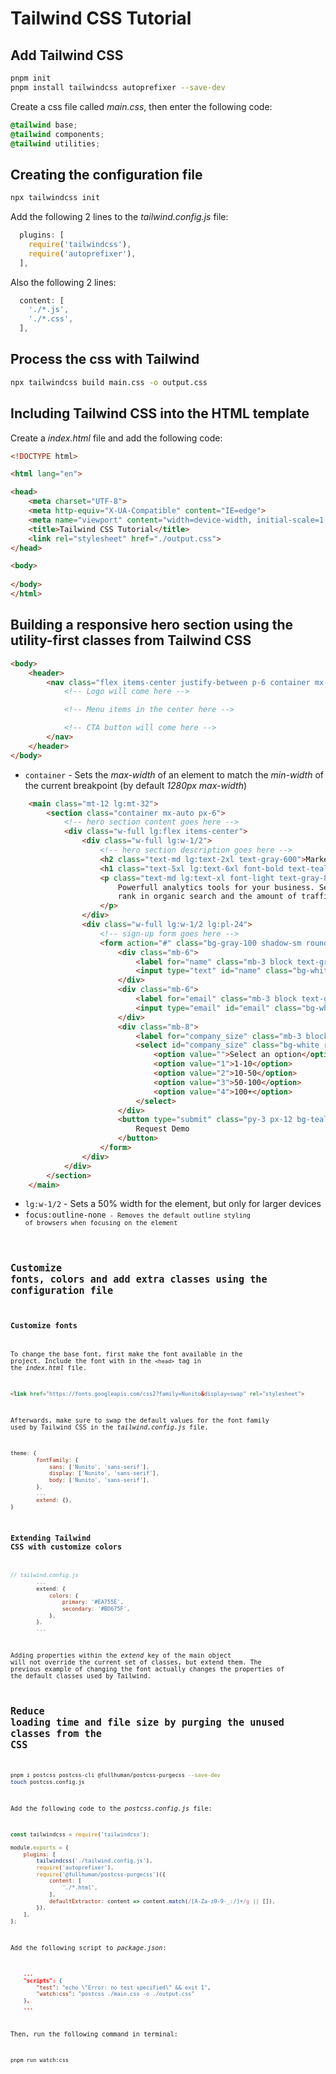 # Tailwind CSS Tutorial

## Add Tailwind CSS

```bash
pnpm init
pnpm install tailwindcss autoprefixer --save-dev
```
Create a css file called *main.css*, then enter the following code:

```css
@tailwind base;
@tailwind components;
@tailwind utilities;
```

## Creating the configuration file

```bash
npx tailwindcss init
```

Add the following 2 lines to the *tailwind.config.js* file:

```js
  plugins: [
    require('tailwindcss'),
    require('autoprefixer'),
  ],
```

Also the following 2 lines:

```js
  content: [
    './*.js',
    './*.css',
  ],
```

##   Process the css with Tailwind

```bash
npx tailwindcss build main.css -o output.css
```

## Including Tailwind CSS into the HTML template

Create a *index.html* file and add the following code:

```html
<!DOCTYPE html>

<html lang="en">

<head>
    <meta charset="UTF-8">
    <meta http-equiv="X-UA-Compatible" content="IE=edge">
    <meta name="viewport" content="width=device-width, initial-scale=1.0">
    <title>Tailwind CSS Tutorial</title>
    <link rel="stylesheet" href="./output.css">
</head>

<body>
    
</body>
</html>
```

## Building a responsive hero section using the utility-first classes from Tailwind CSS

```html
<body>
    <header>
        <nav class="flex items-center justify-between p-6 container mx-auto">
            <!-- Logo will come here -->

            <!-- Menu items in the center here -->

            <!-- CTA button will come here -->
        </nav>
    </header>
</body>
```

- <code>container</code> - Sets the *max-width* of an element to match the *min-width* of the current breakpoint (by default *1280px max-width*)

```html
    <main class="mt-12 lg:mt-32">
        <section class="container mx-auto px-6">
            <!-- hero section content goes here -->
            <div class="w-full lg:flex items-center">
                <div class="w-full lg:w-1/2">
                    <!-- hero section description goes here -->
                    <h2 class="text-md lg:text-2xl text-gray-600">Market Intelligence Solutions to</h2>
                    <h1 class="text-5xl lg:text-6xl font-bold text-teal-600 mb-2 lg:mb-6">Win your market</h1>
                    <p class="text-md lg:text-xl font-light text-gray-800 mb-8">
                        Powerfull analytics tools for your business. See the exact keywords for which your competitors
                        rank in organic search and the amount of traffic driven by each of them.
                    </p>
                </div>
                <div class="w-full lg:w-1/2 lg:pl-24">
                    <!-- sign-up form goes here -->
                    <form action="#" class="bg-gray-100 shadow-sm rounded-md p-8">
                        <div class="mb-6">
                            <label for="name" class="mb-3 block text-gray-700">Full name:</label>
                            <input type="text" id="name" class="bg-white rounded-md border border-gray-200 p-3 focus:outline-none w-full" placeholder="John Doe" required>
                        </div>
                        <div class="mb-6">
                            <label for="email" class="mb-3 block text-gray-700">Email address:</label>
                            <input type="email" id="email" class="bg-white rounded-md border border-gray-200 p-3 focus:outline-none w-full" placeholder="john.doe@company.com" required>
                        </div>
                        <div class="mb-8">
                            <label for="company_size" class="mb-3 block text-gray-700">Company size:</label>    
                            <select id="company_size" class="bg-white rounded-md border border-gray-200 p-3 focus:outline-none w-full" required>
                                <option value="">Select an option</option>
                                <option value="1">1-10</option>
                                <option value="2">10-50</option>
                                <option value="3">50-100</option>
                                <option value="4">100+</option>
                            </select>
                        </div>
                        <button type="submit" class="py-3 px-12 bg-teal-500 hover:bg-teal-600 mr-5 rounded-md text-white text-lg focus:outline-none w-full">
                            Request Demo
                        </button>
                    </form>
                </div>
            </div>
        </section>
    </main>
```

- <code>lg:w-1/2</code> - Sets a 50% width for the element, but only for larger devices
- <code>focus:outline-none<code> - Removes the default outline styling of browsers when focusing on the element

## Customize fonts, colors and add extra classes using the configuration file

### Customize fonts

To change the base font, first make the font available in the project. Include the font with in the <code>\<head\></code> tag in the *index.html* file.

```html
<link href="https://fonts.googleapis.com/css2?family=Nunito&display=swap" rel="stylesheet">
```

Afterwards, make sure to swap the default values for the font family used by Tailwind CSS in the *tailwind.config.js* file.

```js
theme: {
        fontFamily: {
            sans: ['Nunito', 'sans-serif'],
            display: ['Nunito', 'sans-serif'],
            body: ['Nunito', 'sans-serif'],
        },
        ...
        extend: {},
}
```

### Extending Tailwind CSS with customize colors

```js
// tailwind.config.js
        ...
        extend: {
            colors: {
                primary: '#EA755E',
                secondary: '#BD675F',
            },
        },
        ...
```

Adding properties within the *extend* key of the main object will not override the current set of classes, but extend them. The previous example of changing the font actually changes the properties of the default classes used by Tailwind.

## Reduce loading time and file size by purging the unused classes from the CSS

```bash
pnpm i postcss postcss-cli @fullhuman/postcss-purgecss --save-dev
touch postcss.config.js
```

Add the following code to the *postcss.config.js* file:

```js
const tailwindcss = require('tailwindcss');

module.exports = {
    plugins: [
        tailwindcss('./tailwind.config.js'),
        require('autoprefixer'),
        require('@fullhuman/postcss-purgecss')({
            content: [
                './*.html',
            ],
            defaultExtractor: content => content.match(/[A-Za-z0-9-_:/]+/g || []),
        }),
    ],
};
```

Add the following script to *package.json*:

```json
    ...
    "scripts": {
        "test": "echo \"Error: no test specified\" && exit 1",
        "watch:css": "postcss ./main.css -o ./output.css"
    },
    ...
```

Then, run the following command in terminal:

```bash
pnpm run watch:css
```
